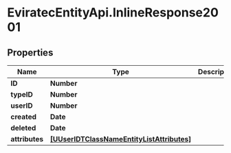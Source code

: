 # EviratecEntityApi.InlineResponse2001

## Properties
Name | Type | Description | Notes
------------ | ------------- | ------------- | -------------
**ID** | **Number** |  | 
**typeID** | **Number** |  | [optional] 
**userID** | **Number** |  | [optional] 
**created** | **Date** |  | [optional] 
**deleted** | **Date** |  | [optional] 
**attributes** | [**[UUserIDTClassNameEntityListAttributes]**](UUserIDTClassNameEntityListAttributes.md) |  | [optional] 


